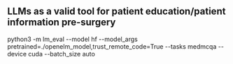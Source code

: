 ## LLMs as a valid tool for patient education/patient information pre-surgery


 python3 -m lm_eval --model hf --model_args pretrained=./openelm_model,trust_remote_code=True --tasks medmcqa --device cuda --batch_size auto